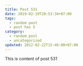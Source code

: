 ```yaml
---
title: Post 531
date: 2019-02-19T20:53:34+07:00
tags:
  - random post
  - post has 5
category:
  - random post
  - uncategorized
updated: 2012-02-22T15:46:08+07:00
---
```

This is content of post 531